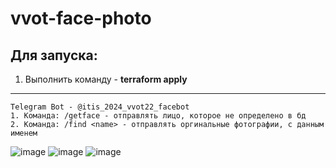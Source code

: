 # vvot-face-photo

## Для запуска:
 1. Выполнить команду - **terraform apply**
            
--------------------------------------
    Telegram Bot - @itis_2024_vvot22_facebot
    1. Команда: /getface - отправлять лицо, которое не определено в бд
    2. Команда: /find <name> - отправлять оргинальные фотографии, с данным именем

![image](https://github.com/user-attachments/assets/aff21c59-fb13-4767-a043-b07abc3b785a)
![image](https://github.com/user-attachments/assets/d7c086fe-9eb1-41ff-b605-9aa0e1332b14)
![image](https://github.com/user-attachments/assets/d27ecf79-83de-46c3-b150-1c867fcf7b9c)


